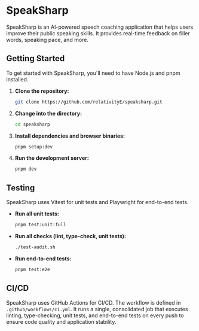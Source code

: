 # SpeakSharp

SpeakSharp is an AI-powered speech coaching application that helps users improve their public speaking skills. It provides real-time feedback on filler words, speaking pace, and more.

## Getting Started

To get started with SpeakSharp, you'll need to have Node.js and pnpm installed.

1.  **Clone the repository:**
    ```bash
    git clone https://github.com/relativityE/speaksharp.git
    ```
2.  **Change into the directory:**
    ```bash
    cd speaksharp
    ```
3.  **Install dependencies and browser binaries:**
    ```bash
    pnpm setup:dev
    ```
4.  **Run the development server:**
    ```bash
    pnpm dev
    ```

## Testing

SpeakSharp uses Vitest for unit tests and Playwright for end-to-end tests.

*   **Run all unit tests:**
    ```bash
    pnpm test:unit:full
    ```
*   **Run all checks (lint, type-check, unit tests):**
    ```bash
    ./test-audit.sh
    ```
*   **Run end-to-end tests:**
    ```bash
    pnpm test:e2e
    ```

## CI/CD

SpeakSharp uses GitHub Actions for CI/CD. The workflow is defined in `.github/workflows/ci.yml`. It runs a single, consolidated job that executes linting, type-checking, unit tests, and end-to-end tests on every push to ensure code quality and application stability.